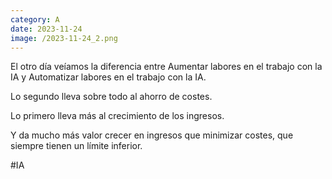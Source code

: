 ```yaml
--- 
category: A 
date: 2023-11-24 
image: /2023-11-24_2.png 
--- 
```


El otro día veíamos la diferencia entre Aumentar labores en el trabajo con la IA y Automatizar labores en el trabajo con la IA. 

Lo segundo lleva sobre todo al ahorro de costes. 

Lo primero lleva más al crecimiento de los ingresos. 

Y da mucho más valor crecer en ingresos que minimizar costes, que siempre tienen un límite inferior. 

#IA